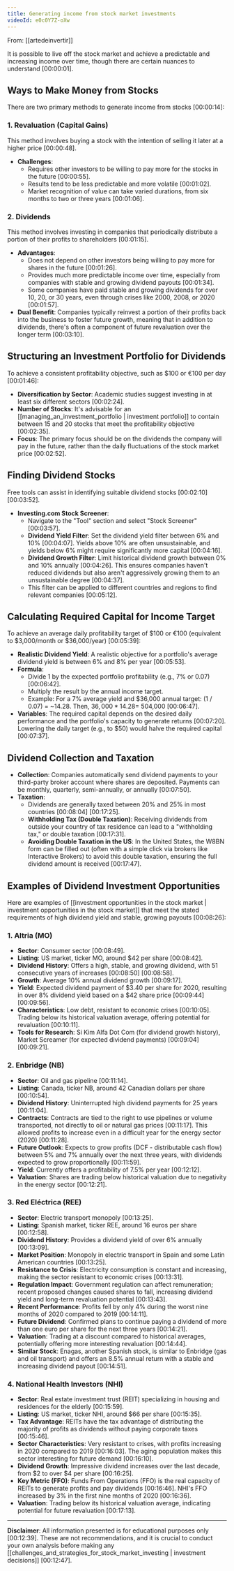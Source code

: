 ```yaml
---
title: Generating income from stock market investments
videoId: e0c0Y7Z-oXw
---
```


From: [[artedeinvertir]] <br/> 

It is possible to live off the stock market and achieve a predictable and increasing income over time, though there are certain nuances to understand <a class="yt-timestamp" data-t="00:00:01">[00:00:01]</a>.

## Ways to Make Money from Stocks

There are two primary methods to generate income from stocks <a class="yt-timestamp" data-t="00:00:14">[00:00:14]</a>:

### 1. Revaluation (Capital Gains)
This method involves buying a stock with the intention of selling it later at a higher price <a class="yt-timestamp" data-t="00:00:48">[00:00:48]</a>.
*   **Challenges**:
    *   Requires other investors to be willing to pay more for the stocks in the future <a class="yt-timestamp" data-t="00:00:55">[00:00:55]</a>.
    *   Results tend to be less predictable and more volatile <a class="yt-timestamp" data-t="00:01:02">[00:01:02]</a>.
    *   Market recognition of value can take varied durations, from six months to two or three years <a class="yt-timestamp" data-t="00:01:06">[00:01:06]</a>.

### 2. Dividends
This method involves investing in companies that periodically distribute a portion of their profits to shareholders <a class="yt-timestamp" data-t="00:01:15">[00:01:15]</a>.
*   **Advantages**:
    *   Does not depend on other investors being willing to pay more for shares in the future <a class="yt-timestamp" data-t="00:01:26">[00:01:26]</a>.
    *   Provides much more predictable income over time, especially from companies with stable and growing dividend payouts <a class="yt-timestamp" data-t="00:01:34">[00:01:34]</a>.
    *   Some companies have paid stable and growing dividends for over 10, 20, or 30 years, even through crises like 2000, 2008, or 2020 <a class="yt-timestamp" data-t="00:01:57">[00:01:57]</a>.
*   **Dual Benefit**: Companies typically reinvest a portion of their profits back into the business to foster future growth, meaning that in addition to dividends, there's often a component of future revaluation over the longer term <a class="yt-timestamp" data-t="00:03:10">[00:03:10]</a>.

## Structuring an Investment Portfolio for Dividends

To achieve a consistent profitability objective, such as $100 or €100 per day <a class="yt-timestamp" data-t="00:01:46">[00:01:46]</a>:
*   **Diversification by Sector**: Academic studies suggest investing in at least six different sectors <a class="yt-timestamp" data-t="00:02:24">[00:02:24]</a>.
*   **Number of Stocks**: It's advisable for an [[managing_an_investment_portfolio | investment portfolio]] to contain between 15 and 20 stocks that meet the profitability objective <a class="yt-timestamp" data-t="00:02:35">[00:02:35]</a>.
*   **Focus**: The primary focus should be on the dividends the company will pay in the future, rather than the daily fluctuations of the stock market price <a class="yt-timestamp" data-t="00:02:52">[00:02:52]</a>.

## Finding Dividend Stocks

Free tools can assist in identifying suitable dividend stocks <a class="yt-timestamp" data-t="00:02:10">[00:02:10]</a> <a class="yt-timestamp" data-t="00:03:52">[00:03:52]</a>.
*   **Investing.com Stock Screener**:
    *   Navigate to the "Tool" section and select "Stock Screener" <a class="yt-timestamp" data-t="00:03:57">[00:03:57]</a>.
    *   **Dividend Yield Filter**: Set the dividend yield filter between 6% and 10% <a class="yt-timestamp" data-t="00:04:07">[00:04:07]</a>. Yields above 10% are often unsustainable, and yields below 6% might require significantly more capital <a class="yt-timestamp" data-t="00:04:16">[00:04:16]</a>.
    *   **Dividend Growth Filter**: Limit historical dividend growth between 0% and 10% annually <a class="yt-timestamp" data-t="00:04:26">[00:04:26]</a>. This ensures companies haven't reduced dividends but also aren't aggressively growing them to an unsustainable degree <a class="yt-timestamp" data-t="00:04:37">[00:04:37]</a>.
    *   This filter can be applied to different countries and regions to find relevant companies <a class="yt-timestamp" data-t="00:05:12">[00:05:12]</a>.

## Calculating Required Capital for Income Target

To achieve an average daily profitability target of $100 or €100 (equivalent to $3,000/month or $36,000/year) <a class="yt-timestamp" data-t="00:05:39">[00:05:39]</a>:
*   **Realistic Dividend Yield**: A realistic objective for a portfolio's average dividend yield is between 6% and 8% per year <a class="yt-timestamp" data-t="00:05:53">[00:05:53]</a>.
*   **Formula**:
    *   Divide 1 by the expected portfolio profitability (e.g., 7% or 0.07) <a class="yt-timestamp" data-t="00:06:42">[00:06:42]</a>.
    *   Multiply the result by the annual income target.
    *   Example: For a 7% average yield and $36,000 annual target: (1 / 0.07) = ~14.28. Then, $36,000 * 14.28 = ~$504,000 <a class="yt-timestamp" data-t="00:06:47">[00:06:47]</a>.
*   **Variables**: The required capital depends on the desired daily performance and the portfolio's capacity to generate returns <a class="yt-timestamp" data-t="00:07:20">[00:07:20]</a>. Lowering the daily target (e.g., to $50) would halve the required capital <a class="yt-timestamp" data-t="00:07:37">[00:07:37]</a>.

## Dividend Collection and Taxation

*   **Collection**: Companies automatically send dividend payments to your third-party broker account where shares are deposited. Payments can be monthly, quarterly, semi-annually, or annually <a class="yt-timestamp" data-t="00:07:50">[00:07:50]</a>.
*   **Taxation**:
    *   Dividends are generally taxed between 20% and 25% in most countries <a class="yt-timestamp" data-t="00:08:04">[00:08:04]</a> <a class="yt-timestamp" data-t="00:17:25">[00:17:25]</a>.
    *   **Withholding Tax (Double Taxation)**: Receiving dividends from outside your country of tax residence can lead to a "withholding tax," or double taxation <a class="yt-timestamp" data-t="00:17:31">[00:17:31]</a>.
    *   **Avoiding Double Taxation in the US**: In the United States, the W8BN form can be filled out (often with a simple click via brokers like Interactive Brokers) to avoid this double taxation, ensuring the full dividend amount is received <a class="yt-timestamp" data-t="00:17:47">[00:17:47]</a>.

## Examples of Dividend Investment Opportunities

Here are examples of [[investment opportunities in the stock market | investment opportunities in the stock market]] that meet the stated requirements of high dividend yield and stable, growing payouts <a class="yt-timestamp" data-t="00:08:26">[00:08:26]</a>:

### 1. Altria (MO)
*   **Sector**: Consumer sector <a class="yt-timestamp" data-t="00:08:49">[00:08:49]</a>.
*   **Listing**: US market, ticker MO, around $42 per share <a class="yt-timestamp" data-t="00:08:42">[00:08:42]</a>.
*   **Dividend History**: Offers a high, stable, and growing dividend, with 51 consecutive years of increases <a class="yt-timestamp" data-t="00:08:50">[00:08:50]</a> <a class="yt-timestamp" data-t="00:08:58">[00:08:58]</a>.
*   **Growth**: Average 10% annual dividend growth <a class="yt-timestamp" data-t="00:09:17">[00:09:17]</a>.
*   **Yield**: Expected dividend payment of $3.40 per share for 2020, resulting in over 8% dividend yield based on a $42 share price <a class="yt-timestamp" data-t="00:09:44">[00:09:44]</a> <a class="yt-timestamp" data-t="00:09:56">[00:09:56]</a>.
*   **Characteristics**: Low debt, resistant to economic crises <a class="yt-timestamp" data-t="00:10:05">[00:10:05]</a>. Trading below its historical valuation average, offering potential for revaluation <a class="yt-timestamp" data-t="00:10:11">[00:10:11]</a>.
*   **Tools for Research**: Si Kim Alfa Dot Com (for dividend growth history), Market Screamer (for expected dividend payments) <a class="yt-timestamp" data-t="00:09:04">[00:09:04]</a> <a class="yt-timestamp" data-t="00:09:21">[00:09:21]</a>.

### 2. Enbridge (NB)
*   **Sector**: Oil and gas pipeline <a class="yt-timestamp" data-t="00:11:14">[00:11:14]</a>.
*   **Listing**: Canada, ticker NB, around 42 Canadian dollars per share <a class="yt-timestamp" data-t="00:10:54">[00:10:54]</a>.
*   **Dividend History**: Uninterrupted high dividend payments for 25 years <a class="yt-timestamp" data-t="00:11:04">[00:11:04]</a>.
*   **Contracts**: Contracts are tied to the right to use pipelines or volume transported, not directly to oil or natural gas prices <a class="yt-timestamp" data-t="00:11:17">[00:11:17]</a>. This allowed profits to increase even in a difficult year for the energy sector (2020) <a class="yt-timestamp" data-t="00:11:28">[00:11:28]</a>.
*   **Future Outlook**: Expects to grow profits (DCF - distributable cash flow) between 5% and 7% annually over the next three years, with dividends expected to grow proportionally <a class="yt-timestamp" data-t="00:11:59">[00:11:59]</a>.
*   **Yield**: Currently offers a profitability of 7.5% per year <a class="yt-timestamp" data-t="00:12:12">[00:12:12]</a>.
*   **Valuation**: Shares are trading below historical valuation due to negativity in the energy sector <a class="yt-timestamp" data-t="00:12:21">[00:12:21]</a>.

### 3. Red Eléctrica (REE)
*   **Sector**: Electric transport monopoly <a class="yt-timestamp" data-t="00:13:25">[00:13:25]</a>.
*   **Listing**: Spanish market, ticker REE, around 16 euros per share <a class="yt-timestamp" data-t="00:12:58">[00:12:58]</a>.
*   **Dividend History**: Provides a dividend yield of over 6% annually <a class="yt-timestamp" data-t="00:13:09">[00:13:09]</a>.
*   **Market Position**: Monopoly in electric transport in Spain and some Latin American countries <a class="yt-timestamp" data-t="00:13:25">[00:13:25]</a>.
*   **Resistance to Crisis**: Electricity consumption is constant and increasing, making the sector resistant to economic crises <a class="yt-timestamp" data-t="00:13:31">[00:13:31]</a>.
*   **Regulation Impact**: Government regulation can affect remuneration; recent proposed changes caused shares to fall, increasing dividend yield and long-term revaluation potential <a class="yt-timestamp" data-t="00:13:43">[00:13:43]</a>.
*   **Recent Performance**: Profits fell by only 4% during the worst nine months of 2020 compared to 2019 <a class="yt-timestamp" data-t="00:14:11">[00:14:11]</a>.
*   **Future Dividend**: Confirmed plans to continue paying a dividend of more than one euro per share for the next three years <a class="yt-timestamp" data-t="00:14:21">[00:14:21]</a>.
*   **Valuation**: Trading at a discount compared to historical averages, potentially offering more interesting revaluation <a class="yt-timestamp" data-t="00:14:44">[00:14:44]</a>.
*   **Similar Stock**: Enagas, another Spanish stock, is similar to Enbridge (gas and oil transport) and offers an 8.5% annual return with a stable and increasing dividend payout <a class="yt-timestamp" data-t="00:14:51">[00:14:51]</a>.

### 4. National Health Investors (NHI)
*   **Sector**: Real estate investment trust (REIT) specializing in housing and residences for the elderly <a class="yt-timestamp" data-t="00:15:59">[00:15:59]</a>.
*   **Listing**: US market, ticker NHI, around $66 per share <a class="yt-timestamp" data-t="00:15:35">[00:15:35]</a>.
*   **Tax Advantage**: REITs have the tax advantage of distributing the majority of profits as dividends without paying corporate taxes <a class="yt-timestamp" data-t="00:15:46">[00:15:46]</a>.
*   **Sector Characteristics**: Very resistant to crises, with profits increasing in 2020 compared to 2019 <a class="yt-timestamp" data-t="00:16:03">[00:16:03]</a>. The aging population makes this sector interesting for future demand <a class="yt-timestamp" data-t="00:16:10">[00:16:10]</a>.
*   **Dividend Growth**: Impressive dividend increases over the last decade, from $2 to over $4 per share <a class="yt-timestamp" data-t="00:16:25">[00:16:25]</a>.
*   **Key Metric (FFO)**: Funds From Operations (FFO) is the real capacity of REITs to generate profits and pay dividends <a class="yt-timestamp" data-t="00:16:46">[00:16:46]</a>. NHI's FFO increased by 3% in the first nine months of 2020 <a class="yt-timestamp" data-t="00:16:36">[00:16:36]</a>.
*   **Valuation**: Trading below its historical valuation average, indicating potential for future revaluation <a class="yt-timestamp" data-t="00:17:13">[00:17:13]</a>.

---
**Disclaimer**: All information presented is for educational purposes only <a class="yt-timestamp" data-t="00:12:39">[00:12:39]</a>. These are not recommendations, and it is crucial to conduct your own analysis before making any [[challenges_and_strategies_for_stock_market_investing | investment decisions]] <a class="yt-timestamp" data-t="00:12:47">[00:12:47]</a>.
